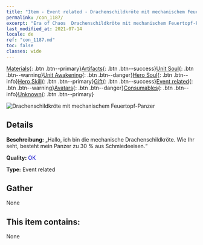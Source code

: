 ```yaml
---
title: "Item - Event related - Drachenschildkröte mit mechanischem Feuertopf-Panzer"
permalink: /con_1187/
excerpt: "Era of Chaos  Drachenschildkröte mit mechanischem Feuertopf-Panzer"
last_modified_at: 2021-07-14
locale: de
ref: "con_1187.md"
toc: false
classes: wide
---
```

 [Materials](/ItemsDE/){: .btn .btn--primary}[Artifacts](/ItemsDE/Artifacts/){: .btn .btn--success}[Unit Soul](/ItemsDE/UnitSoul/){: .btn .btn--warning}[Unit Awakening](/ItemsDE/UnitAwakening/){: .btn .btn--danger}[Hero Soul](/ItemsDE/HeroSoul/){: .btn .btn--info}[Hero Skill](/ItemsDE/HeroSkill/){: .btn .btn--primary}[Gift](/ItemsDE/Gift/){: .btn .btn--success}[Event related](/ItemsDE/Events/){: .btn .btn--warning}[Avatars](/ItemsDE/Avatars/){: .btn .btn--danger}[Consumables](/ItemsDE/Consumables/){: .btn .btn--info}[Unknown](/ItemsDE/Unknown/){: .btn .btn--primary}

 ![Drachenschildkröte mit mechanischem Feuertopf-Panzer](/images/t/i_81512231.png)

## Details
 **Beschreibung:** „Hallo, ich bin die mechanische Drachenschildkröte. Wie Ihr seht, besteht mein Panzer zu 30 % aus Schmiedeeisen.“

 **Quality:** <span style="color: #0000CD">OK</span>

 **Type:** Event related

## Gather

  None

## This item contains:

  None

